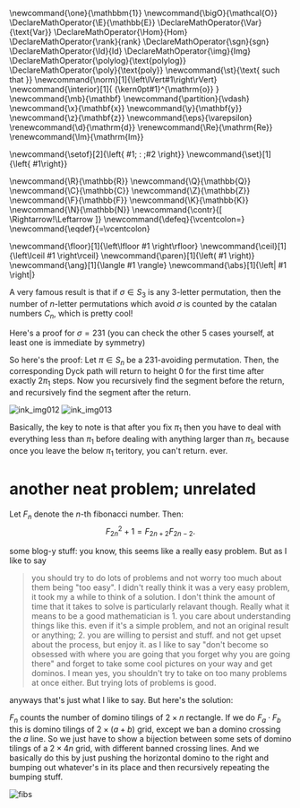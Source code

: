 \newcommand{\one}{\mathbbm{1}}
\newcommand{\bigO}{\mathcal{O}}
\DeclareMathOperator{\E}{\mathbb{E}}
\DeclareMathOperator{\Var}{\text{Var}}
\DeclareMathOperator{\Hom}{Hom}
\DeclareMathOperator{\rank}{rank}
\DeclareMathOperator{\sgn}{sgn}
\DeclareMathOperator{\Id}{Id}
\DeclareMathOperator{\img}{Img}
\DeclareMathOperator{\polylog}{\text{polylog}}
\DeclareMathOperator{\poly}{\text{poly}}
\newcommand{\st}{\text{ such that }}
\newcommand{\norm}[1]{\left\lVert#1\right\rVert}
\newcommand{\interior}[1]{ {\kern0pt#1}^{\mathrm{o}} }
\newcommand{\mb}{\mathbf}
\newcommand{\partition}{\vdash}
\newcommand{\x}{\mathbf{x}}
\newcommand{\y}{\mathbf{y}}
\newcommand{\z}{\mathbf{z}}
\newcommand{\eps}{\varepsilon}
\renewcommand{\d}{\mathrm{d}}
\renewcommand{\Re}{\mathrm{Re}}
\renewcommand{\Im}{\mathrm{Im}}

\newcommand{\setof}[2]{\left\{ #1\; : \;#2 \right\}}
\newcommand{\set}[1]{\left\{ #1\right\}}

\newcommand{\R}{\mathbb{R}}
\newcommand{\Q}{\mathbb{Q}}
\newcommand{\C}{\mathbb{C}}
\newcommand{\Z}{\mathbb{Z}}
\newcommand{\F}{\mathbb{F}}
\newcommand{\K}{\mathbb{K}}
\newcommand{\N}{\mathbb{N}}
\newcommand{\contr}{\[ \Rightarrow\!\Leftarrow \]}
\newcommand{\defeq}{\vcentcolon=}
\newcommand{\eqdef}{=\vcentcolon}

\newcommand{\floor}[1]{\left\lfloor #1 \right\rfloor}
\newcommand{\ceil}[1]{\left\lceil #1 \right\rceil}
\newcommand{\paren}[1]{\left( #1 \right)}
\newcommand{\ang}[1]{\langle #1 \rangle}
\newcommand{\abs}[1]{\left| #1 \right|}


A very famous result is that if $\sigma\in S_3$ is any $3$-letter
permutation, then the number of  $n$-letter permutations which
avoid $\sigma$ is counted by the catalan numbers $C_n$, which is
pretty cool!

Here's a proof for $\sigma=231$ (you can check the other $5$
cases yourself, at least one is immediate by symmetry)

So here's the proof:
Let $\pi\in S_n$ be a $231$-avoiding permutation.
Then, the corresponding Dyck path will return to height $0$ for
the first time after exactly $2\pi_1$ steps. Now you recursively
find the segment before the return, and recursively find the
segment after the return.

![ink_img012](src/images/ink_img012.png)
![ink_img013](src/images/ink_img013.png)

Basically, the key to note is that after you fix $\pi_1$ then you
have to deal with everything less than $\pi_1$ before dealing
with anything larger than $\pi_1$, because once you leave the
below $\pi_1$ teritory, you can't return. ever.


# another neat problem; unrelated
Let $F_n$ denote the $n$-th fibonacci number. Then:
$$F_{2n}^2 +1 = F_{2n+2}F_{2n-2}.$$

some blog-y stuff:
you know, this seems like a really easy problem. 
But as I like to say

> you should try to do lots of problems and not worry too much about them being "too easy". I didn't really think it was a very easy problem, it took my a while to think of a solution. I don't think the amount of time that it takes to solve is particularly relavant though. Really what it means to be a good mathematician is 1. you care about understanding things like this. even if it's a simple problem, and not an original result or anything; 2. you are willing to persist and stuff. and not get upset about the process, but enjoy it. as I like to say "don't become so obsessed with where you are going that you forget why you are going there" and forget to take some cool pictures on your way and get dominos. I mean yes, you shouldn't try to take on too many problems at once either. But trying lots of problems is good. 

anyways that's just what I like to say.
But here's the solution:

$F_n$ counts the number of domino tilings of $2\times n$
rectangle. If we do $F_a\cdot F_b$ this is domino tilings of
$2\times  (a+b)$ grid, except we ban a domino crossing the $a$
line. So we just have to show a bijection between some sets of
domino tilings of a $2\times 4n$ grid, with different banned
crossing lines. And we basically do this by just pushing the
horizontal domino to the right and bumping out whatever's in its
place and then recursively repeating the bumping stuff.

![fibs](src/images/fibs.jpeg)

